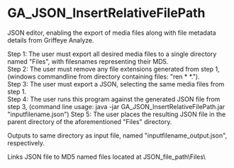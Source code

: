 # GA_JSON_InsertRelativeFilePath
JSON editor, enabling the export of media files along with file metadata details from Griffeye Analyze.  

Step 1: The user must export all desired media files to a single directory named "Files", with filesnames representing their MD5.  
Step 2: The user must remove any file extensions generated from step 1, (windows commandline from directory containing files: "ren * *.").  
Step 3: The user must export a JSON, selecting the same media files from step 1.  
Step 4: The user runs this program against the generated JSON file from step 3, (command line usage: java -jar GA_JSON_InsertRelativeFilePath.jar "inputfilename.json")
Step 5: The user places the resulting JSON file in the parent directory of the aforementioned "Files" directory.  

Outputs to same directory as input file, named "inputfilename_output.json", respectively.  

Links JSON file to MD5 named files located at JSON_file_path\Files\

